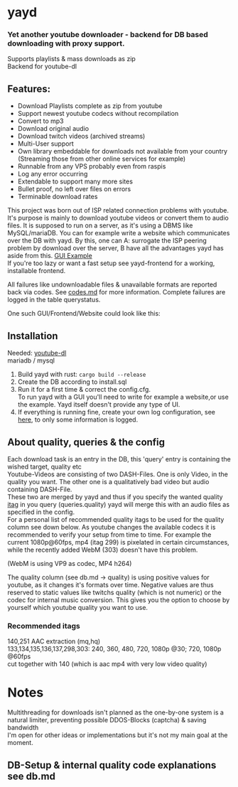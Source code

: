 # yayd
### Yet another youtube downloader - backend for DB based downloading with proxy support. 
Supports playlists & mass downloads as zip  
Backend for youtube-dl

## Features:  
* Download Playlists complete as zip from youtube
* Support newest youtube codecs without recompilation
* Convert to mp3
* Download original audio
* Download twitch videos (archived streams) 
* Multi-User support
* Own library embeddable for downloads not available from your country
  (Streaming those from other online services for example)
* Runnable from any VPS probably even from raspis
* Log any error occurring
* Extendable to support many more sites
* Bullet proof, no left over files on errors
* Terminable download rates
  
This project was born out of ISP related connection problems with youtube.
It's purpose is mainly to download youtube videos or convert them to audio files. 
It is supposed to run on a server, as it's using a DBMS like MySQL/mariaDB.
You can for example write a website which communicates over the DB with yayd.
By this, one can A: surrogate the ISP peering problem by download over the server, B have all the 
advantages yayd has aside from this. [GUI Example](yadyd_gui.png)  
If you're too lazy or want a fast setup see yayd-frontend for a working, installable frontend.

All failures like undownloadable files & unavailable formats are reported back via codes. 
See [codes.md](codes.md) for more information. Complete failures are logged in the table querystatus.
  
One such GUI/Frontend/Website could look like this:

## Installation
Needed: [youtube-dl](https://github.com/rg3/youtube-dl)  
mariadb / mysql  
  
1. Build yayd with rust: `cargo build --release`  
2. Create the DB according to install.sql
3. Run it for a first time & correct the config.cfg.  
To run yayd with a GUI you'll need to write for example a website,or use the example. Yayd itself doesn't provide any type of UI.  
4. If everything is running fine, create your own log configuration, see [here](https://github.com/sfackler/log4rs), to only some information is logged.
  
## About quality, queries & the config
Each download task is an entry in the DB, this 'query' entry is containing the wished target, quality etc  
Youtube-Videos are consisting of two DASH-Files. One is only Video, in the quality you want.
The other one is a qualitatively bad video but audio containing DASH-File.  
These two are merged by yayd and thus if you specify the wanted quality [itag](https://en.wikipedia.org/wiki/YouTube#Quality_and_formats) in you query (queries.quality) 
yayd will merge this with an audio files as specified in the config.  
For a personal list of recommended quality itags to be used for the quality column see down below.
As youtube changes the available codecs it is recommended to verify your setup from time to time.
For example the current 1080p@60fps, mp4 (itag 299) is pixelated in certain circumstances, while the recently added
WebM (303) doesn't have this problem.  
  
(WebM is using VP9 as codec, MP4 h264)

The quality column (see db.md -> quality) is using positive values for youtube, as it changes it's formats over time. Negative values are thus reserved to static values like twitchs quality (which is not numeric) or the codec for internal music conversion. This gives you the option to choose by yourself which
youtube quality you want to use.

### Recommended itags
140,251 AAC extraction (mq,hq)  
133,134,135,136,137,298,303: 240, 360, 480, 720, 1080p @30; 720, 1080p @60fps  
cut together with 140 (which is aac mp4 with very low video quality)  

# Notes
Multithreading for downloads isn't planned as the one-by-one system is a natural limiter, preventing possible DDOS-Blocks (captcha) & saving bandwidth  
I'm open for other ideas or implementations but it's not my main goal at the moment.

## DB-Setup & internal quality code explanations see db.md